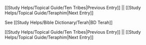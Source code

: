 [[Study Helps/Topical Guide/Ten Tribes|Previous Entry]]  ||  [[Study Helps/Topical Guide/Teraphim|Next Entry]]

 See [[Study Helps/Bible Dictionary/Terah|BD Terah]]

[[Study Helps/Topical Guide/Ten Tribes|Previous Entry]]  ||  [[Study Helps/Topical Guide/Teraphim|Next Entry]]
